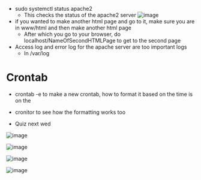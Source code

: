 * sudo systemctl status apache2
  * This checks the status of the apache2 server
![image](https://github.com/Bizarrespace/254-Open-Source-SoftDev/assets/78052960/f4c037a4-a742-4ec6-a42b-b0af57d157fa)
* if you wanted to make another html page and go to it, make sure you are in www/html and then make another html page
  * After which you go to your browser, do localhost/NameOfSecondHTMLPage to get to the second page
* Access log and error log for the apache server are too important logs
  * In /var/log

# Crontab
* crontab -e to make a new crontab, how to format it based on the time is on the
* cronitor to see how the formatting works too

* Quiz next wed


![image](https://github.com/Bizarrespace/254-Open-Source-SoftDev/assets/78052960/aa60bcff-2170-410c-a37c-94e04680c5ac)

![image](https://github.com/Bizarrespace/254-Open-Source-SoftDev/assets/78052960/eb8956dc-a1e7-4eff-9b3d-ef926f6a124e)

![image](https://github.com/Bizarrespace/254-Open-Source-SoftDev/assets/78052960/f23481ac-8b78-4b58-8030-f07443603241)

![image](https://github.com/Bizarrespace/254-Open-Source-SoftDev/assets/78052960/841acafb-9d66-42b6-b395-7a7fe1ff8054)
